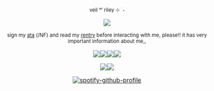 <div align="center">

<sub> veil ᵒʳ riley ⊹ ࣪ ˖

<div align="center">
  
![](https://komarev.com/ghpvc/?username=liittle-puppy&color=000000&label=bite-marks)           
<div align="center">

<sub> sign my [ata](https://guardmuttz.atabook.org/) (/NF) and read my [rentry](https://rentry.co/0130lostpup) before interacting with me, please!! it has very important information about me,,

<div align="center">

![](https://files.catbox.moe/a5wi7q.gif)![](https://files.catbox.moe/vbx651.gif)![](https://files.catbox.moe/jd86ye.gif)![](https://files.catbox.moe/xwbtjq.gif)

![](https://files.catbox.moe/bl24tp.webp)![](https://files.catbox.moe/69k6od.webp)

<div align="center">

[![spotify-github-profile](https://spotify-github-profile.kittinanx.com/api/view?uid=4pzyy4lk1j1oz6pdawgau0yaw&cover_image=true&theme=natemoo-re&show_offline=false&background_color=4d0000&interchange=false&bar_color=780000&bar_color_cover=true)](https://github.com/kittinan/spotify-github-profile)
